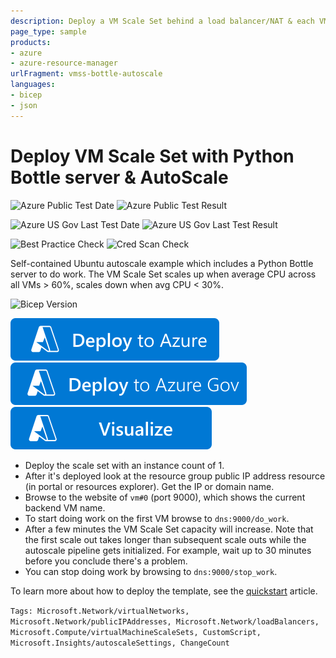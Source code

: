 ```yaml
---
description: Deploy a VM Scale Set behind a load balancer/NAT & each VM running a simple Python Bottle app that does work. With Autoscale configured Scale Set will scale out & in as needed
page_type: sample
products:
- azure
- azure-resource-manager
urlFragment: vmss-bottle-autoscale
languages:
- bicep
- json
---
```

# Deploy VM Scale Set with Python Bottle server & AutoScale

![Azure Public Test Date](https://azurequickstartsservice.blob.core.windows.net/badges/application-workloads/python/vmss-bottle-autoscale/PublicLastTestDate.svg)
![Azure Public Test Result](https://azurequickstartsservice.blob.core.windows.net/badges/application-workloads/python/vmss-bottle-autoscale/PublicDeployment.svg)

![Azure US Gov Last Test Date](https://azurequickstartsservice.blob.core.windows.net/badges/application-workloads/python/vmss-bottle-autoscale/FairfaxLastTestDate.svg)
![Azure US Gov Last Test Result](https://azurequickstartsservice.blob.core.windows.net/badges/application-workloads/python/vmss-bottle-autoscale/FairfaxDeployment.svg)

![Best Practice Check](https://azurequickstartsservice.blob.core.windows.net/badges/application-workloads/python/vmss-bottle-autoscale/BestPracticeResult.svg)
![Cred Scan Check](https://azurequickstartsservice.blob.core.windows.net/badges/application-workloads/python/vmss-bottle-autoscale/CredScanResult.svg)

Self-contained Ubuntu autoscale example which includes a Python Bottle server to do work. The VM Scale Set scales up when average CPU across all VMs > 60%, scales down when avg CPU < 30%.

![Bicep Version](https://azurequickstartsservice.blob.core.windows.net/badges/application-workloads/python/vmss-bottle-autoscale/BicepVersion.svg)

[![Deploy To Azure](https://raw.githubusercontent.com/Azure/azure-quickstart-templates/master/1-CONTRIBUTION-GUIDE/images/deploytoazure.svg?sanitize=true)](https://portal.azure.com/#create/Microsoft.Template/uri/https%3A%2F%2Fraw.githubusercontent.com%2FAzure%2Fazure-quickstart-templates%2Fmaster%2Fapplication-workloads%2Fpython%2Fvmss-bottle-autoscale%2Fazuredeploy.json)
[![Deploy To Azure US Gov](https://raw.githubusercontent.com/Azure/azure-quickstart-templates/master/1-CONTRIBUTION-GUIDE/images/deploytoazuregov.svg?sanitize=true)](https://portal.azure.us/#create/Microsoft.Template/uri/https%3A%2F%2Fraw.githubusercontent.com%2FAzure%2Fazure-quickstart-templates%2Fmaster%2Fapplication-workloads%2Fpython%2Fvmss-bottle-autoscale%2Fazuredeploy.json)
[![Visualize](https://raw.githubusercontent.com/Azure/azure-quickstart-templates/master/1-CONTRIBUTION-GUIDE/images/visualizebutton.svg?sanitize=true)](http://armviz.io/#/?load=https%3A%2F%2Fraw.githubusercontent.com%2FAzure%2Fazure-quickstart-templates%2Fmaster%2Fapplication-workloads%2Fpython%2Fvmss-bottle-autoscale%2Fazuredeploy.json)

- Deploy the scale set with an instance count of 1.
- After it's deployed look at the resource group public IP address resource (in portal or resources explorer). Get the IP or domain name.
- Browse to the website of `vm#0` (port 9000), which shows the current backend VM name.
- To start doing work on the first VM browse to `dns:9000/do_work`.
- After a few minutes the VM Scale Set capacity will increase. Note that the first scale out takes longer than subsequent scale outs while the autoscale pipeline gets initialized. For example, wait up to 30 minutes before you conclude there's a problem.
- You can stop doing work by browsing to `dns:9000/stop_work`.

To learn more about how to deploy the template, see the [quickstart](https://docs.microsoft.com/azure/virtual-machine-scale-sets/quick-create-template-linux) article.

`Tags: Microsoft.Network/virtualNetworks, Microsoft.Network/publicIPAddresses, Microsoft.Network/loadBalancers, Microsoft.Compute/virtualMachineScaleSets, CustomScript, Microsoft.Insights/autoscaleSettings, ChangeCount`
